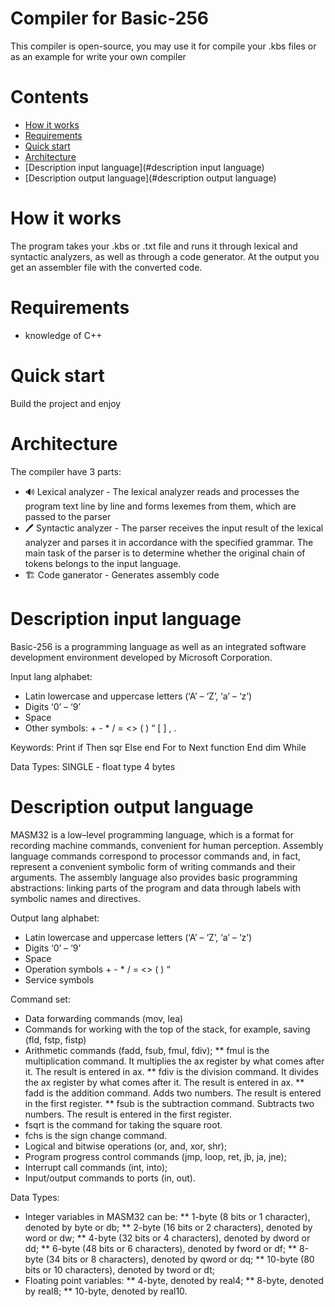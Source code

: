 # Compiler for Basic-256

This compiler is open-source, you may use it for compile your .kbs files or as an example for write your own compiler

# Contents
- [How it works](#how-it-works)
- [Requirements](#requirements)
- [Quick start](#quick-start)
- [Architecture](#architecture)
- [Description input language](#description input language)
- [Description output language](#description output language)

# How it works

The program takes your .kbs or .txt file and runs it through lexical and syntactic analyzers, as well as through a code generator. 
At the output you get an assembler file with the converted code.

# Requirements

* knowledge of C++

# Quick start

Build the project and enjoy

# Architecture

The compiler have 3 parts:

* 🔊 Lexical analyzer - The lexical analyzer reads and processes the program text line by line and forms lexemes from them, which are passed to the parser
* 🖊 Syntactic analyzer - The parser receives the input result of the lexical analyzer and parses it in accordance with the specified grammar. The main task of the parser is to determine whether the original chain of tokens belongs to the input language.
* 🏗 Code ganerator - Generates assembly code

# Description input language
Basic-256 is a programming language as well as an integrated software development environment developed by Microsoft Corporation.

Input lang alphabet:
* Latin lowercase and uppercase letters (‘A’ – ‘Z’, ‘a’ – ‘z’)
* Digits ‘0’ – ‘9’
* Space
* Other symbols: + - * / = <> ( ) “ [ ] , .

Keywords:
Print	if	Then	sqr	Else	end	For	to	Next	function	End	dim	While

Data Types:
SINGLE - float type                                                                 4 bytes

# Description output language
MASM32 is a low–level programming language, which is a format for recording machine commands, convenient for human perception.
Assembly language commands correspond to processor commands and, in fact, represent a convenient symbolic form of writing commands and their arguments. The assembly language also provides basic programming abstractions: linking parts of the program and data through labels with symbolic names and directives.

Output lang alphabet:
* Latin lowercase and uppercase letters (‘A’ – ‘Z’, ‘a’ – ‘z’)
* Digits ‘0’ – ‘9’
* Space
* Operation symbols + - * / = <> ( )  “
* Service symbols

Command set:
* Data forwarding commands (mov, lea)
* Commands for working with the top of the stack, for example, saving (fld, fstp, fistp)
* Arithmetic commands (fadd, fsub, fmul, fdiv);
** fmul is the multiplication command. It multiplies the ax register by what comes after it. The result is entered in ax.
** fdiv is the division command. It divides the ax register by what comes after it. The result is entered in ax.
** fadd is the addition command. Adds two numbers. The result is entered in the first register.
** fsub is the subtraction command. Subtracts two numbers. The result is entered in the first register.
* fsqrt is the command for taking the square root.
* fchs is the sign change command.
* Logical and bitwise operations (or, and, xor, shr);
* Program progress control commands (jmp, loop, ret, jb, ja, jne);
* Interrupt call commands (int, into);
* Input/output commands to ports (in, out).

Data Types:
* Integer variables in MASM32 can be:
** 1-byte (8 bits or 1 character), denoted by byte or db;
** 2-byte (16 bits or 2 characters), denoted by word or dw;
** 4-byte (32 bits or 4 characters), denoted by dword or dd;
** 6-byte (48 bits or 6 characters), denoted by fword or df;
** 8-byte (34 bits or 8 characters), denoted by qword or dq;
** 10-byte (80 bits or 10 characters), denoted by tword or dt;
* Floating point variables:
** 4-byte, denoted by real4;
** 8-byte, denoted by real8;
** 10-byte, denoted by real10.
